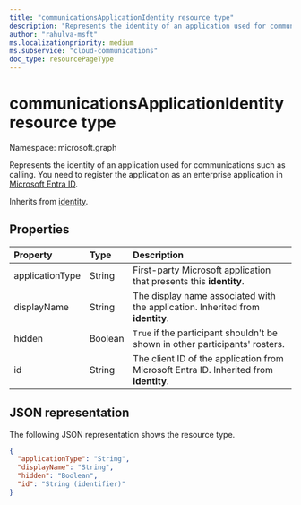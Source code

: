 ```yaml
--- 
title: "communicationsApplicationIdentity resource type"
description: "Represents the identity of an application used for communications such as calling."
author: "rahulva-msft"
ms.localizationpriority: medium
ms.subservice: "cloud-communications"
doc_type: resourcePageType
---
```


# communicationsApplicationIdentity resource type

Namespace: microsoft.graph

Represents the identity of an application used for communications such as calling. You need to register the application as an enterprise application in [Microsoft Entra ID](/azure/active-directory/).

Inherits from [identity](identity.md).

## Properties

| Property                       | Type                        | Description                               |
| :----------------------------- | :---------------------------| :-----------------------------------------|
| applicationType | String | First-party Microsoft application that presents this **identity**. |
| displayName | String | The display name associated with the application. Inherited from **identity**. |
| hidden | Boolean | `True` if the participant shouldn't be shown in other participants' rosters. |
| id | String | The client ID of the application from Microsoft Entra ID. Inherited from **identity**. |

## JSON representation

The following JSON representation shows the resource type.

<!-- {
  "blockType": "resource",
  "@odata.type": "microsoft.graph.communicationsApplicationIdentity",
  "optionalProperties": [
    "displayName",
    "applicationType",
    "hidden"
  ],
} -->
```json
{
  "applicationType": "String",
  "displayName": "String",
  "hidden": "Boolean",
  "id": "String (identifier)"
}
```
